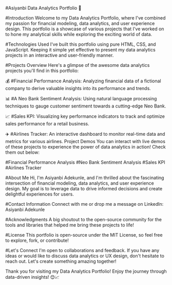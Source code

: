 #Asiyanbi Data Analytics Portfolio 🚀

#Introduction
Welcome to my Data Analytics Portfolio, where I've combined my passion for financial modeling, data analytics, and user experience design. This portfolio is a showcase of various projects that I've worked on to hone my analytical skills while exploring the exciting world of data.

#Technologies Used
I've built this portfolio using pure HTML, CSS, and JavaScript. Keeping it simple yet effective to present my data analytics projects in an interactive and user-friendly manner.

#Projects Overview
Here's a glimpse of the awesome data analytics projects you'll find in this portfolio:

💰 #Financial Performance Analysis:
Analyzing financial data of a fictional company to derive valuable insights into its performance and trends.

📊 #A Neo Bank Sentiment Analysis:
Using natural language processing techniques to gauge customer sentiment towards a cutting-edge Neo Bank.

📈 #Sales KPI:
Visualizing key performance indicators to track and optimize sales performance for a retail business.

✈️ #Airlines Tracker:
An interactive dashboard to monitor real-time data and metrics for various airlines.
Project Demos
You can interact with live demos of these projects to experience the power of data analytics in action! Check them out below:

#Financial Performance Analysis
#Neo Bank Sentiment Analysis
#Sales KPI
#Airlines Tracker


#About Me
Hi, I'm Asiyanbi Adekunle, and I'm thrilled about the fascinating intersection of financial modeling, data analytics, and user experience design. My goal is to leverage data to drive informed decisions and create delightful experiences for users.

#Contact Information
Connect with me or drop me a message on LinkedIn: Asiyanbi Adekunle

#Acknowledgments
A big shoutout to the open-source community for the tools and libraries that helped me bring these projects to life!

#License
This portfolio is open-source under the MIT License, so feel free to explore, fork, or contribute!

#Let's Connect
I'm open to collaborations and feedback. If you have any ideas or would like to discuss data analytics or UX design, don't hesitate to reach out. Let's create something amazing together!

Thank you for visiting my Data Analytics Portfolio! Enjoy the journey through data-driven insights! 😊📈
